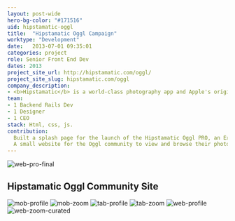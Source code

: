 ```yaml
---
layout: post-wide
hero-bg-color: "#171516"
uid: hipstamatic-oggl
title:  "Hipstamatic Oggl Campaign"
worktype: "Development"
date:   2013-07-01 09:35:01
categories: project
role: Senior Front End Dev
dates: 2013
project_site_url: http://hipstamatic.com/oggl/
project_site_slug: hipstamatic.com/oggl
company_description:
- <b>Hipstamatic</b> is a world-class photography app and Apple's original App of the Year.
team:
- 1 Backend Rails Dev
- 1 Designer
- 1 CEO
stack: Html, css, js.
contribution:
  Built a splash page for the launch of the Hipstamatic Oggl PRO, an Exclusive App for Nokia Lumia 1020, that Brings More Control and Creativity to Photographers.
  A small website for the Oggl community to view and browse their photos.  It consists of 2 reponsive views, a gallery view and a individual photo view, cross browser and tested at all resolutions and mobile devices with css3 animations.
---
```


<div class="showcase">
  <img src="/img/hipstamatic-oggl/web_PRO_final.jpg" alt="web-pro-final">

  <h2>
    Hipstamatic Oggl Community Site
  </h2>

  <img src="/img/hipstamatic-oggl/mob_profile.jpg" alt="mob-profile">
  <img src="/img/hipstamatic-oggl/mob_zoom.jpg" alt="mob-zoom">
  <img src="/img/hipstamatic-oggl/tab_profile.jpg" alt="tab-profile">
  <img src="/img/hipstamatic-oggl/tab_zoom_curated.jpg" alt="tab-zoom">
  <img src="/img/hipstamatic-oggl/Web_profile.jpg" alt="web-profile">
  <img src="/img/hipstamatic-oggl/Web_zoom_curated.jpg" alt="web-zoom-curated">
</div>

